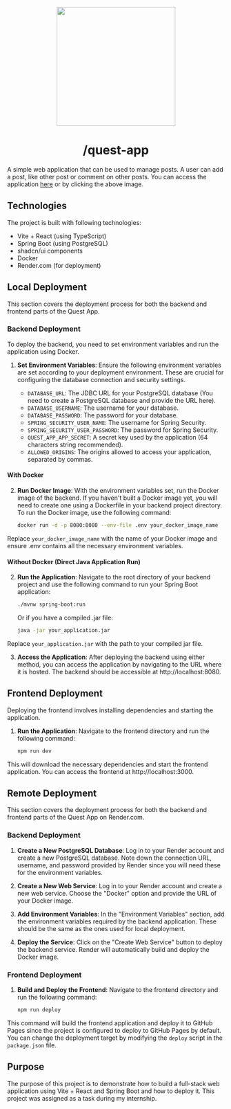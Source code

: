<div align="center">

<a href="https://berkaayildiz.github.io/quest-app/"><img src="https://github.com/user-attachments/assets/9979c0f7-a6c0-45d8-b4db-410ed47f3104" width="275"></a>

<h1>/quest-app</h1>
</div>
A simple web application that can be used to manage posts. A user can add a post, like other post or comment on other posts. You can access the application <a href="https://berkaayildiz.github.io/quest-app/">here</a> or by clicking the above image.

## Technologies
The project is built with following technologies:

- Vite + React (using TypeScript)
- Spring Boot (using PostgreSQL)
- shadcn/ui components
- Docker
- Render.com (for deployment)

## Local Deployment
This section covers the deployment process for both the backend and frontend parts of the Quest App.

### Backend Deployment
To deploy the backend, you need to set environment variables and run the application using Docker.

1. **Set Environment Variables**: Ensure the following environment variables are set according to your deployment environment. These are crucial for configuring the database connection and security settings.

   - `DATABASE_URL`: The JDBC URL for your PostgreSQL database (You need to create a PostgreSQL database and provide the URL here).
   - `DATABASE_USERNAME`: The username for your database.
   - `DATABASE_PASSWORD`: The password for your database.
   - `SPRING_SECURITY_USER_NAME`: The username for Spring Security.
   - `SPRING_SECURITY_USER_PASSWORD`: The password for Spring Security.
   - `QUEST_APP_APP_SECRET`: A secret key used by the application (64 characters string recommended).
   - `ALLOWED_ORIGINS`: The origins allowed to access your application, separated by commas.

#### With Docker
2. **Run Docker Image**: With the environment variables set, run the Docker image of the backend. If you haven't built a Docker image yet, you will need to create one using a Dockerfile in your backend project directory. To run the Docker image, use the following command:

   ```bash
   docker run -d -p 8080:8080 --env-file .env your_docker_image_name
   ```

Replace `your_docker_image_name` with the name of your Docker image and ensure .env contains all the necessary environment variables.

#### Without Docker (Direct Java Application Run)
2. **Run the Application**: Navigate to the root directory of your backend project and use the following command to run your Spring Boot application:

    ```bash
    ./mvnw spring-boot:run
    ```

    Or if you have a compiled .jar file:

    ```bash
    java -jar your_application.jar
    ```

Replace `your_application.jar` with the path to your compiled jar file.

3. **Access the Application**: After deploying the backend using either method, you can access the application by navigating to the URL where it is hosted. The backend should be accessible at http://localhost:8080.

## Frontend Deployment
Deploying the frontend involves installing dependencies and starting the application.

1. **Run the Application**: Navigate to the frontend directory and run the following command:

    ```bash
    npm run dev
    ```

This will download the necessary dependencies and start the frontend application. You can access the frontend at http://localhost:3000.

## Remote Deployment
This section covers the deployment process for both the backend and frontend parts of the Quest App on Render.com.

### Backend Deployment
1. **Create a New PostgreSQL Database**: Log in to your Render account and create a new PostgreSQL database. Note down the connection URL, username, and password provided by Render since you will need these for the environment variables.

2. **Create a New Web Service**: Log in to your Render account and create a new web service. Choose the "Docker" option and provide the URL of your Docker image.

3. **Add Environment Variables**: In the "Environment Variables" section, add the environment variables required by the backend application. These should be the same as the ones used for local deployment.

4. **Deploy the Service**: Click on the "Create Web Service" button to deploy the backend service. Render will automatically build and deploy the Docker image.

### Frontend Deployment

1. **Build and Deploy the Frontend**: Navigate to the frontend directory and run the following command:

    ```bash
    npm run deploy
    ```

This command will build the frontend application and deploy it to GitHub Pages since the project is configured to deploy to GitHub Pages by default. You can change the deployment target by modifying the `deploy` script in the `package.json` file.

## Purpose

The purpose of this project is to demonstrate how to build a full-stack web application using Vite + React and Spring Boot and how to deploy it. This project was assigned as a task during my internship.
